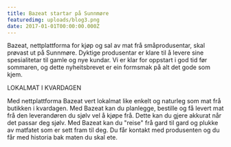 ```yaml
---
title: Bazeat startar på Sunnmøre
featuredimg: uploads/blog3.png
date: 2017-01-01T00:00:00.000Z
---
```

Bazeat, nettplattforma for kjøp og sal av mat frå småprodusentar, skal prøvast ut på Sunnmøre. Dyktige produsentar er klare til å levere sine spesialitetar til gamle og nye kundar. Vi er klar for oppstart i god tid før sommaren, og dette nyheitsbrevet er ein formsmak på alt det gode som kjem.



LOKALMAT I KVARDAGEN

Med nettplattforma Bazeat vert lokalmat like enkelt og naturleg som mat frå butikken i kvardagen. Med Bazeat kan du planlegge, bestille og få levert mat frå den leverandøren du sjølv vel å kjøpe frå. Dette kan du gjere akkurat når det passar deg sjølv. Med Bazeat kan du "reise" frå  gard til gard  og plukke av  matfatet som er sett fram til deg. Du får kontakt med produsenten og du får med historia bak maten du skal ete.
